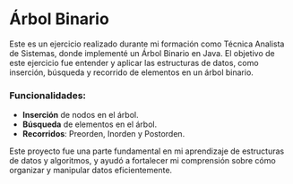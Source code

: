 # Árbol Binario

Este es un ejercicio realizado durante mi formación como Técnica Analista de Sistemas, donde implementé un Árbol Binario en Java. El objetivo de este ejercicio fue entender y aplicar las estructuras de datos, como inserción, búsqueda y recorrido de elementos en un árbol binario.

### Funcionalidades:
- **Inserción** de nodos en el árbol.
- **Búsqueda** de elementos en el árbol.
- **Recorridos**: Preorden, Inorden y Postorden.

Este proyecto fue una parte fundamental en mi aprendizaje de estructuras de datos y algoritmos, y ayudó a fortalecer mi comprensión sobre cómo organizar y manipular datos eficientemente.
